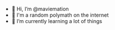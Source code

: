 - 👋 Hi, I’m @maviemation
- 👀 I'm a random polymath on the internet
- 🌱 I’m currently learning a lot of things

<!---

--->
